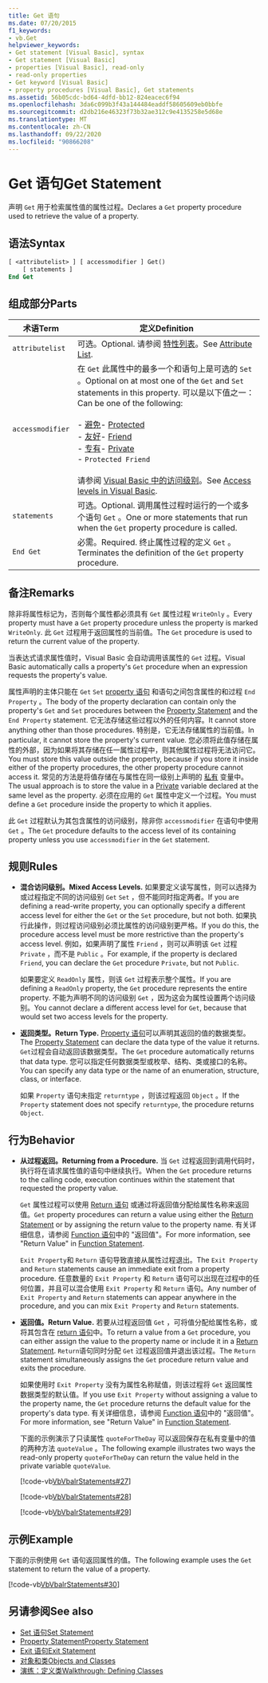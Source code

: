 ```yaml
---
title: Get 语句
ms.date: 07/20/2015
f1_keywords:
- vb.Get
helpviewer_keywords:
- Get statement [Visual Basic], syntax
- Get statement [Visual Basic]
- properties [Visual Basic], read-only
- read-only properties
- Get keyword [Visual Basic]
- property procedures [Visual Basic], Get statements
ms.assetid: 56b05cdc-bd64-4dfd-bb12-824eacec6f94
ms.openlocfilehash: 3da6c099b3f43a144484eaddf58605609eb0bbfe
ms.sourcegitcommit: d2db216e46323f73b32ae312c9e4135258e5d68e
ms.translationtype: MT
ms.contentlocale: zh-CN
ms.lasthandoff: 09/22/2020
ms.locfileid: "90866208"
---
```

# <a name="get-statement"></a><span data-ttu-id="4c781-102">Get 语句</span><span class="sxs-lookup"><span data-stu-id="4c781-102">Get Statement</span></span>

<span data-ttu-id="4c781-103">声明 `Get` 用于检索属性值的属性过程。</span><span class="sxs-lookup"><span data-stu-id="4c781-103">Declares a `Get` property procedure used to retrieve the value of a property.</span></span>  
  
## <a name="syntax"></a><span data-ttu-id="4c781-104">语法</span><span class="sxs-lookup"><span data-stu-id="4c781-104">Syntax</span></span>  
  
```vb  
[ <attributelist> ] [ accessmodifier ] Get()  
    [ statements ]  
End Get  
```  
  
## <a name="parts"></a><span data-ttu-id="4c781-105">组成部分</span><span class="sxs-lookup"><span data-stu-id="4c781-105">Parts</span></span>  
  
|<span data-ttu-id="4c781-106">术语</span><span class="sxs-lookup"><span data-stu-id="4c781-106">Term</span></span>|<span data-ttu-id="4c781-107">定义</span><span class="sxs-lookup"><span data-stu-id="4c781-107">Definition</span></span>|  
|---|---|  
|`attributelist`|<span data-ttu-id="4c781-108">可选。</span><span class="sxs-lookup"><span data-stu-id="4c781-108">Optional.</span></span> <span data-ttu-id="4c781-109">请参阅 [特性列表](attribute-list.md)。</span><span class="sxs-lookup"><span data-stu-id="4c781-109">See [Attribute List](attribute-list.md).</span></span>|  
|`accessmodifier`|<span data-ttu-id="4c781-110">在 `Get` 此属性中的最多一个和语句上是可选的 `Set` 。</span><span class="sxs-lookup"><span data-stu-id="4c781-110">Optional on at most one of the `Get` and `Set` statements in this property.</span></span> <span data-ttu-id="4c781-111">可以是以下值之一：</span><span class="sxs-lookup"><span data-stu-id="4c781-111">Can be one of the following:</span></span><br /><br /> <span data-ttu-id="4c781-112">-   [避免](../modifiers/protected.md)</span><span class="sxs-lookup"><span data-stu-id="4c781-112">-   [Protected](../modifiers/protected.md)</span></span><br /><span data-ttu-id="4c781-113">-   [友好](../modifiers/friend.md)</span><span class="sxs-lookup"><span data-stu-id="4c781-113">-   [Friend](../modifiers/friend.md)</span></span><br /><span data-ttu-id="4c781-114">-   [专有](../modifiers/private.md)</span><span class="sxs-lookup"><span data-stu-id="4c781-114">-   [Private](../modifiers/private.md)</span></span><br />-   `Protected Friend`<br /><br /> <span data-ttu-id="4c781-115">请参阅 [Visual Basic 中的访问级别](../../programming-guide/language-features/declared-elements/access-levels.md)。</span><span class="sxs-lookup"><span data-stu-id="4c781-115">See [Access levels in Visual Basic](../../programming-guide/language-features/declared-elements/access-levels.md).</span></span>|  
|`statements`|<span data-ttu-id="4c781-116">可选。</span><span class="sxs-lookup"><span data-stu-id="4c781-116">Optional.</span></span> <span data-ttu-id="4c781-117">调用属性过程时运行的一个或多个语句 `Get` 。</span><span class="sxs-lookup"><span data-stu-id="4c781-117">One or more statements that run when the `Get` property procedure is called.</span></span>|  
|`End Get`|<span data-ttu-id="4c781-118">必需。</span><span class="sxs-lookup"><span data-stu-id="4c781-118">Required.</span></span> <span data-ttu-id="4c781-119">终止属性过程的定义 `Get` 。</span><span class="sxs-lookup"><span data-stu-id="4c781-119">Terminates the definition of the `Get` property procedure.</span></span>|  
  
## <a name="remarks"></a><span data-ttu-id="4c781-120">备注</span><span class="sxs-lookup"><span data-stu-id="4c781-120">Remarks</span></span>  

 <span data-ttu-id="4c781-121">除非将属性标记为，否则每个属性都必须具有 `Get` 属性过程 `WriteOnly` 。</span><span class="sxs-lookup"><span data-stu-id="4c781-121">Every property must have a `Get` property procedure unless the property is marked `WriteOnly`.</span></span> <span data-ttu-id="4c781-122">此 `Get` 过程用于返回属性的当前值。</span><span class="sxs-lookup"><span data-stu-id="4c781-122">The `Get` procedure is used to return the current value of the property.</span></span>  
  
 <span data-ttu-id="4c781-123">当表达式请求属性值时，Visual Basic 会自动调用该属性的 `Get` 过程。</span><span class="sxs-lookup"><span data-stu-id="4c781-123">Visual Basic automatically calls a property's `Get` procedure when an expression requests the property's value.</span></span>  
  
 <span data-ttu-id="4c781-124">属性声明的主体只能在 `Get` `Set` [property 语句](property-statement.md) 和语句之间包含属性的和过程 `End Property` 。</span><span class="sxs-lookup"><span data-stu-id="4c781-124">The body of the property declaration can contain only the property's `Get` and `Set` procedures between the [Property Statement](property-statement.md) and the `End Property` statement.</span></span> <span data-ttu-id="4c781-125">它无法存储这些过程以外的任何内容。</span><span class="sxs-lookup"><span data-stu-id="4c781-125">It cannot store anything other than those procedures.</span></span> <span data-ttu-id="4c781-126">特别是，它无法存储属性的当前值。</span><span class="sxs-lookup"><span data-stu-id="4c781-126">In particular, it cannot store the property's current value.</span></span> <span data-ttu-id="4c781-127">您必须将此值存储在属性的外部，因为如果将其存储在任一属性过程中，则其他属性过程将无法访问它。</span><span class="sxs-lookup"><span data-stu-id="4c781-127">You must store this value outside the property, because if you store it inside either of the property procedures, the other property procedure cannot access it.</span></span> <span data-ttu-id="4c781-128">常见的方法是将值存储在与属性在同一级别上声明的 [私有](../modifiers/private.md) 变量中。</span><span class="sxs-lookup"><span data-stu-id="4c781-128">The usual approach is to store the value in a [Private](../modifiers/private.md) variable declared at the same level as the property.</span></span> <span data-ttu-id="4c781-129">必须在应用的 `Get` 属性中定义一个过程。</span><span class="sxs-lookup"><span data-stu-id="4c781-129">You must define a `Get` procedure inside the property to which it applies.</span></span>  
  
 <span data-ttu-id="4c781-130">此 `Get` 过程默认为其包含属性的访问级别，除非你 `accessmodifier` 在语句中使用 `Get` 。</span><span class="sxs-lookup"><span data-stu-id="4c781-130">The `Get` procedure defaults to the access level of its containing property unless you use `accessmodifier` in the `Get` statement.</span></span>  
  
## <a name="rules"></a><span data-ttu-id="4c781-131">规则</span><span class="sxs-lookup"><span data-stu-id="4c781-131">Rules</span></span>  
  
- <span data-ttu-id="4c781-132">**混合访问级别。**</span><span class="sxs-lookup"><span data-stu-id="4c781-132">**Mixed Access Levels.**</span></span> <span data-ttu-id="4c781-133">如果要定义读写属性，则可以选择为或过程指定不同的访问级别 `Get` `Set` ，但不能同时指定两者。</span><span class="sxs-lookup"><span data-stu-id="4c781-133">If you are defining a read-write property, you can optionally specify a different access level for either the `Get` or the `Set` procedure, but not both.</span></span> <span data-ttu-id="4c781-134">如果执行此操作，则过程访问级别必须比属性的访问级别更严格。</span><span class="sxs-lookup"><span data-stu-id="4c781-134">If you do this, the procedure access level must be more restrictive than the property's access level.</span></span> <span data-ttu-id="4c781-135">例如，如果声明了属性 `Friend` ，则可以声明该 `Get` 过程 `Private` ，而不是 `Public` 。</span><span class="sxs-lookup"><span data-stu-id="4c781-135">For example, if the property is declared `Friend`, you can declare the `Get` procedure `Private`, but not `Public`.</span></span>  
  
     <span data-ttu-id="4c781-136">如果要定义 `ReadOnly` 属性，则该 `Get` 过程表示整个属性。</span><span class="sxs-lookup"><span data-stu-id="4c781-136">If you are defining a `ReadOnly` property, the `Get` procedure represents the entire property.</span></span> <span data-ttu-id="4c781-137">不能为声明不同的访问级别 `Get` ，因为这会为属性设置两个访问级别。</span><span class="sxs-lookup"><span data-stu-id="4c781-137">You cannot declare a different access level for `Get`, because that would set two access levels for the property.</span></span>  
  
- <span data-ttu-id="4c781-138">**返回类型。**</span><span class="sxs-lookup"><span data-stu-id="4c781-138">**Return Type.**</span></span> <span data-ttu-id="4c781-139">[Property 语句](property-statement.md)可以声明其返回的值的数据类型。</span><span class="sxs-lookup"><span data-stu-id="4c781-139">The [Property Statement](property-statement.md) can declare the data type of the value it returns.</span></span> <span data-ttu-id="4c781-140">`Get`过程会自动返回该数据类型。</span><span class="sxs-lookup"><span data-stu-id="4c781-140">The `Get` procedure automatically returns that data type.</span></span> <span data-ttu-id="4c781-141">您可以指定任何数据类型或枚举、结构、类或接口的名称。</span><span class="sxs-lookup"><span data-stu-id="4c781-141">You can specify any data type or the name of an enumeration, structure, class, or interface.</span></span>  
  
     <span data-ttu-id="4c781-142">如果 `Property` 语句未指定 `returntype` ，则该过程返回 `Object` 。</span><span class="sxs-lookup"><span data-stu-id="4c781-142">If the `Property` statement does not specify `returntype`, the procedure returns `Object`.</span></span>  
  
## <a name="behavior"></a><span data-ttu-id="4c781-143">行为</span><span class="sxs-lookup"><span data-stu-id="4c781-143">Behavior</span></span>  
  
- <span data-ttu-id="4c781-144">**从过程返回。**</span><span class="sxs-lookup"><span data-stu-id="4c781-144">**Returning from a Procedure.**</span></span> <span data-ttu-id="4c781-145">当 `Get` 过程返回到调用代码时，执行将在请求属性值的语句中继续执行。</span><span class="sxs-lookup"><span data-stu-id="4c781-145">When the `Get` procedure returns to the calling code, execution continues within the statement that requested the property value.</span></span>  
  
     <span data-ttu-id="4c781-146">`Get` 属性过程可以使用 [Return 语句](return-statement.md) 或通过将返回值分配给属性名称来返回值。</span><span class="sxs-lookup"><span data-stu-id="4c781-146">`Get` property procedures can return a value using either the [Return Statement](return-statement.md) or by assigning the return value to the property name.</span></span> <span data-ttu-id="4c781-147">有关详细信息，请参阅 [Function 语句](function-statement.md)中的 "返回值"。</span><span class="sxs-lookup"><span data-stu-id="4c781-147">For more information, see "Return Value" in [Function Statement](function-statement.md).</span></span>  
  
     <span data-ttu-id="4c781-148">`Exit Property`和 `Return` 语句导致直接从属性过程退出。</span><span class="sxs-lookup"><span data-stu-id="4c781-148">The `Exit Property` and `Return` statements cause an immediate exit from a property procedure.</span></span> <span data-ttu-id="4c781-149">任意数量的 `Exit Property` 和 `Return` 语句可以出现在过程中的任何位置，并且可以混合使用 `Exit Property` 和 `Return` 语句。</span><span class="sxs-lookup"><span data-stu-id="4c781-149">Any number of `Exit Property` and `Return` statements can appear anywhere in the procedure, and you can mix `Exit Property` and `Return` statements.</span></span>  
  
- <span data-ttu-id="4c781-150">**返回值。**</span><span class="sxs-lookup"><span data-stu-id="4c781-150">**Return Value.**</span></span> <span data-ttu-id="4c781-151">若要从过程返回值 `Get` ，可将值分配给属性名称，或将其包含在 [return 语句](return-statement.md)中。</span><span class="sxs-lookup"><span data-stu-id="4c781-151">To return a value from a `Get` procedure, you can either assign the value to the property name or include it in a [Return Statement](return-statement.md).</span></span> <span data-ttu-id="4c781-152">`Return`语句同时分配 `Get` 过程返回值并退出该过程。</span><span class="sxs-lookup"><span data-stu-id="4c781-152">The `Return` statement simultaneously assigns the `Get` procedure return value and exits the procedure.</span></span>  
  
     <span data-ttu-id="4c781-153">如果使用时 `Exit Property` 没有为属性名称赋值，则该过程将 `Get` 返回属性数据类型的默认值。</span><span class="sxs-lookup"><span data-stu-id="4c781-153">If you use `Exit Property` without assigning a value to the property name, the `Get` procedure returns the default value for the property's data type.</span></span> <span data-ttu-id="4c781-154">有关详细信息，请参阅 [Function 语句](function-statement.md)中的 "返回值"。</span><span class="sxs-lookup"><span data-stu-id="4c781-154">For more information, see "Return Value" in [Function Statement](function-statement.md).</span></span>  
  
     <span data-ttu-id="4c781-155">下面的示例演示了只读属性 `quoteForTheDay` 可以返回保存在私有变量中的值的两种方法 `quoteValue` 。</span><span class="sxs-lookup"><span data-stu-id="4c781-155">The following example illustrates two ways the read-only property `quoteForTheDay` can return the value held in the private variable `quoteValue`.</span></span>  
  
     [!code-vb[VbVbalrStatements#27](~/samples/snippets/visualbasic/VS_Snippets_VBCSharp/VbVbalrStatements/VB/Class1.vb#27)]  
  
     [!code-vb[VbVbalrStatements#28](~/samples/snippets/visualbasic/VS_Snippets_VBCSharp/VbVbalrStatements/VB/Class1.vb#28)]  
  
     [!code-vb[VbVbalrStatements#29](~/samples/snippets/visualbasic/VS_Snippets_VBCSharp/VbVbalrStatements/VB/Class1.vb#29)]  
  
## <a name="example"></a><span data-ttu-id="4c781-156">示例</span><span class="sxs-lookup"><span data-stu-id="4c781-156">Example</span></span>  

 <span data-ttu-id="4c781-157">下面的示例使用 `Get` 语句返回属性的值。</span><span class="sxs-lookup"><span data-stu-id="4c781-157">The following example uses the `Get` statement to return the value of a property.</span></span>  
  
 [!code-vb[VbVbalrStatements#30](~/samples/snippets/visualbasic/VS_Snippets_VBCSharp/VbVbalrStatements/VB/Class1.vb#30)]  
  
## <a name="see-also"></a><span data-ttu-id="4c781-158">另请参阅</span><span class="sxs-lookup"><span data-stu-id="4c781-158">See also</span></span>

- [<span data-ttu-id="4c781-159">Set 语句</span><span class="sxs-lookup"><span data-stu-id="4c781-159">Set Statement</span></span>](set-statement.md)
- [<span data-ttu-id="4c781-160">Property Statement</span><span class="sxs-lookup"><span data-stu-id="4c781-160">Property Statement</span></span>](property-statement.md)
- [<span data-ttu-id="4c781-161">Exit 语句</span><span class="sxs-lookup"><span data-stu-id="4c781-161">Exit Statement</span></span>](exit-statement.md)
- [<span data-ttu-id="4c781-162">对象和类</span><span class="sxs-lookup"><span data-stu-id="4c781-162">Objects and Classes</span></span>](../../programming-guide/language-features/objects-and-classes/index.md)
- [<span data-ttu-id="4c781-163">演练：定义类</span><span class="sxs-lookup"><span data-stu-id="4c781-163">Walkthrough: Defining Classes</span></span>](../../programming-guide/language-features/objects-and-classes/walkthrough-defining-classes.md)
